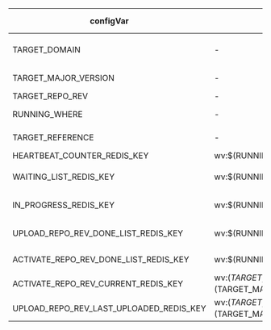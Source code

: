 |configVar|redis key|redis type|value example|meaning|Remark|
|---------|---|---|---------|-------|------|
|TARGET_DOMAIN|-|-|test/beta/prod|one of top level names under which instl admin functions can be done|-|
|TARGET_MAJOR_VERSION|-|-|V10/V11/Common|one of the specific division inside TARGET_DOMAIN|-|
|TARGET_REPO_REV|-|-|523|specific repository revision|-|
|RUNNING_WHERE|-|-|porter/stout|machine where admin instl is wating for triggers|-|
|TARGET_REFERENCE|-|-|test:Common:236|combination of domain+major_version+repo_rev|-|
|HEARTBEAT_COUNTER_REDIS_KEY|wv:$(RUNNING_WHERE):heartbeat|INT|123|periodic heartbeat|-|
| | | | | | |
|WAITING_LIST_REDIS_KEY|wv:$(RUNNING_WHERE):waiting_list|LIST|(upload|activate)test:V10:256 |a value is lpush'ed to this key for each svn submit or activate|WHO is replaced by the name of whoever runs the code responding to the trigger, e.g. porter/stout/...|
|IN_PROGRESS_REDIS_KEY|wv:$(RUNNING_WHERE):in_progress|STR|$(TRAGET_REFERENCE) or None|$(TRAGET_REFERENCE) when upload or activate is in progress or None when not|-|
|UPLOAD_REPO_REV_DONE_LIST_REDIS_KEY|wv:$(RUNNING_WHERE):upload_repo_rev:done_list|LIST|1,2,3|List of uploaded repo-revs for domain/version|DOMAIN= dev/test/beta/prod<br/> VERSION=V9/V10/V11/Common|
| | | | | | |
|ACTIVATE_REPO_REV_DONE_LIST_REDIS_KEY|wv:$(RUNNING_WHERE):activate_repo_rev:done_list|LIST|1,2,3|all repo-revs activated for domain/version|-|
|ACTIVATE_REPO_REV_CURRENT_REDIS_KEY|wv:$(TARGET_DOMAIN):$(TARGET_MAJOR_VERSION):active_repo_rev|STR|123|repo-rev currntly active for domain/version|-|
|UPLOAD_REPO_REV_LAST_UPLOADED_REDIS_KEY|wv:$(TARGET_DOMAIN):$(TARGET_MAJOR_VERSION):last_uploaded_repo_rev|STR|123|last successful uploaded rep-rev for domain/version|-|
